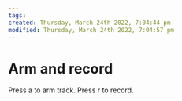 ```yaml
---
tags: 
created: Thursday, March 24th 2022, 7:04:44 pm
modified: Thursday, March 24th 2022, 7:04:57 pm
---
```


# Arm and record
Press a to arm track. Press r to record.